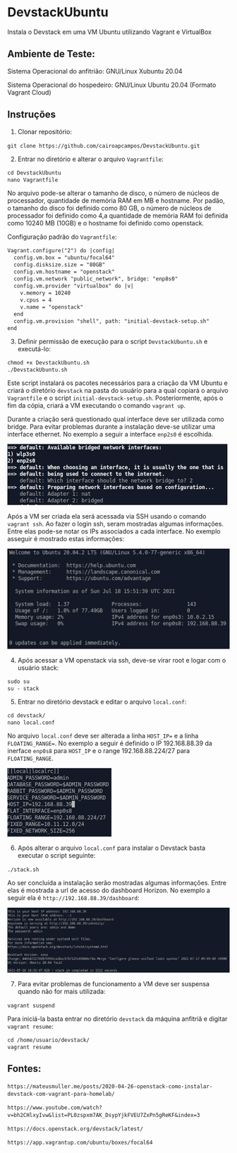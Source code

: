 # DevstackUbuntu
Instala o Devstack em uma VM Ubuntu utilizando Vagrant e VirtualBox


## Ambiente de Teste:

Sistema Operacional do anfitrião: GNU/Linux Xubuntu 20.04

Sistema Operacional do hospedeiro: GNU/Linux Ubuntu 20.04 (Formato Vagrant Cloud)

## Instruções

1. Clonar repositório:

`git clone https://github.com/cairoapcampos/DevstackUbuntu.git`

2. Entrar no diretório e alterar o arquivo `Vagrantfile`:

```
cd DevstackUbuntu
nano Vagrantfile
```
No arquivo pode-se alterar o tamanho de disco, o número de núcleos de processador, quantidade de memória RAM em MB e hostname. Por padão, o tamanho do disco foi definido como 80 GB, o número de núcleos de processador foi definido como 4,a quantidade de memória RAM foi definida como 10240 MB (10GB) e o hostname foi definido como openstack.

Configuração padrão do `Vagrantfile`:
```
Vagrant.configure("2") do |config|
  config.vm.box = "ubuntu/focal64"
  config.disksize.size = "80GB"
  config.vm.hostname = "openstack"
  config.vm.network "public_network", bridge: "enp8s0"
  config.vm.provider "virtualbox" do |v|
    v.memory = 10240
    v.cpus = 4
    v.name = "openstack"
  end
  config.vm.provision "shell", path: "initial-devstack-setup.sh"
end
```

3. Definir permissão de execução para o script `DevstackUbuntu.sh` e executá-lo:
```
chmod +x DevstackUbuntu.sh
./DevstackUbuntu.sh
```

Este script instalará os pacotes necessários para a criação da VM Ubuntu e criará o diretório `devstack` na pasta do usuário para a qual copiará 
o arquivo `Vagrantfile` e o script `initial-devstack-setup.sh`. Posteriormente, após o fim da cópia, criará a VM executando o comando `vagrant up`.

Durante a criação será questionado qual interface deve ser utilizada como bridge. Para evitar problemas durante a instalação deve-se utilizar uma interface ethernet. No exemplo a seguir a interface `enp2s0` é escolhida.

![Interface](https://github.com/cairoapcampos/DevstackUbuntu/blob/main/imgs/interfaces.png)

Após a VM ser criada ela será acessada via SSH usando o comando `vagrant ssh`. Ao fazer o login ssh, seram mostradas algumas informações. Entre elas
pode-se notar os IPs associados a cada interface. No exemplo asseguir é mostrado estas informações:

![PosLoginSSH](https://github.com/cairoapcampos/DevstackUbuntu/blob/main/imgs/posLoginSSH.png)


4. Após acessar a VM openstack via ssh, deve-se virar root e logar com o usuário stack:
```
sudo su
su - stack
```
5. Entrar no diretório devstack e editar o arquivo `local.conf`:
```
cd devstack/
nano local.conf
```
No arquivo `local.conf` deve ser alterada a linha `HOST_IP=` e a linha `FLOATING_RANGE=`. No exemplo a seguir é definido o IP 192.168.88.39 da inerface `enp0s8` para `HOST_IP` e o range 192.168.88.224/27 para `FLOATING_RANGE`.


![ArquivoConfig](https://github.com/cairoapcampos/DevstackUbuntu/blob/main/imgs/arquivoConfig.png)

6. Após alterar o arquivo `local.conf` para instalar o Devstack basta executar o script seguinte:

`./stack.sh`

Ao ser concluída a instalação serão mostradas algumas informações. Entre elas é mostrada a url de acesso do dashboard Horizon. No exemplo a seguir ela é `http://192.168.88.39/dashboard`:

![FimInstalacao](https://github.com/cairoapcampos/DevstackUbuntu/blob/main/imgs/fimInstalacao.png)

7. Para evitar problemas de funcionamento a VM deve ser suspensa quando não for mais utilizada:

`vagrant suspend`

Para iniciá-la basta entrar no diretório `devstack` da máquina anfitriã e digitar `vagrant resume`:

```
cd /home/usuario/devstack/
vagrant resume
```


## Fontes:

`https://mateusmuller.me/posts/2020-04-26-openstack-como-instalar-devstack-com-vagrant-para-homelab/`

`https://www.youtube.com/watch?v=bh2CHlxyIvw&list=PL0zspxm7AK_DsypYjkFVEU7ZxPn5gReKF&index=3`

`https://docs.openstack.org/devstack/latest/`

`https://app.vagrantup.com/ubuntu/boxes/focal64`


